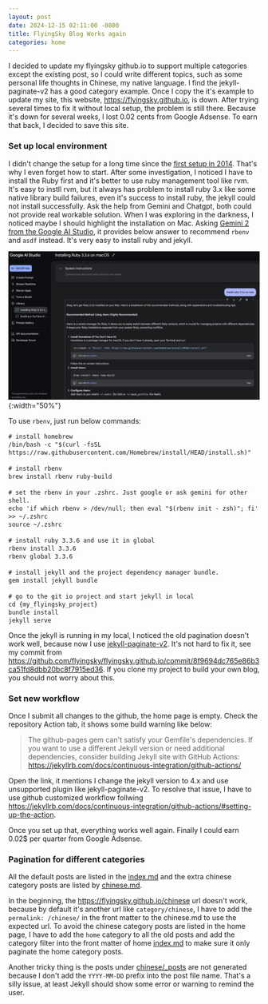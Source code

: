 ```yaml
---
layout: post
date: 2024-12-15 02:11:00 -0800
title: FlyingSky Blog Works again
categories: home
---
```


I decided to update my flyingsky github.io to support multiple categories except the existing post, so I could write different topics, such as some personal life thoughts in Chinese, my native language. I find the jekyll-paginate-v2 has a good category example. Once I copy the it's example to update my site, this website, https://flyingsky.github.io, is down. After trying several times to fix it without local setup, the problem is still there. Because it's down for several weeks, I lost 0.02 cents from Google Adsense. To earn that back, I decided to save this site.

### Set up local environment

I didn't change the setup for a long time since the [first setup in 2014](https://flyingsky.github.io/2014/09/steps-to-setup-blog-with-jekyll.html). That's why I even forget how to start. After some investigation, I noticed I have to install the Ruby first and it's better to use ruby management tool like rvm. It's easy to instll rvm, but it always has problem to install ruby 3.x like some native library build failures, even it's success to install ruby, the jekyll could not install successfully. Ask the help from Gemini and Chatgpt, both could not provide real workable solution. When I was exploring in the darkness, I noticed maybe I should highlight the installation on Mac. Asking [Gemini 2 from the Google AI Studio](https://aistudio.google.com/), it provides below answer to recommend `rbenv` and `asdf` instead. It's very easy to install ruby and jekyll.

![Gemini 2 Answer](/assets/2024-12-15.png){:width="50%"}

To use `rbenv`, just run below commands:

```
# install homebrew
/bin/bash -c "$(curl -fsSL https://raw.githubusercontent.com/Homebrew/install/HEAD/install.sh)"

# install rbenv
brew install rbenv ruby-build

# set the rbenv in your .zshrc. Just google or ask gemini for other shell.
echo 'if which rbenv > /dev/null; then eval "$(rbenv init - zsh)"; fi' >> ~/.zshrc
source ~/.zshrc

# install ruby 3.3.6 and use it in global
rbenv install 3.3.6
rbenv global 3.3.6

# install jekyll and the project dependency manager bundle.
gem install jekyll bundle

# go to the git io project and start jekyll in local
cd {my_flyingsky_project}
bundle install
jekyll serve
```

Once the jekyll is running in my local, I noticed the old pagination doesn't work well, because now I use [jekyll-paginate-v2](https://github.com/sverrirs/jekyll-paginate-v2). It's not hard to fix it, see my commit from https://github.com/flyingsky/flyingsky.github.io/commit/8f9694dc765e86b3ca51fd8dbb20bc8f7915ed36. If you clone my project to build your own blog, you should not worry about this. 

### Set new workflow

Once I submit all changes to the github, the home page is empty. Check the repository Action tab, it shows some build warning like below:

> The github-pages gem can't satisfy your Gemfile's dependencies. If you want to use a different Jekyll version or need additional dependencies, consider building Jekyll site with GitHub Actions: https://jekyllrb.com/docs/continuous-integration/github-actions/

Open the link, it mentions I change the jekyll version to 4.x and use unsupported plugin like jekyll-paginate-v2. To resolve that issue, I have to use github customized workflow follwing https://jekyllrb.com/docs/continuous-integration/github-actions/#setting-up-the-action.

Once you set up that, everything works well again. Finally I could earn 0.02$ per quarter from Google Adsense.

### Pagination for different categories

All the default posts are listed in the [index.md](https://github.com/flyingsky/flyingsky.github.io/blob/master/index.md) and the extra chinese category posts are listed by [chinese.md](https://github.com/flyingsky/flyingsky.github.io/blob/master/categories/chinese.md).

In the beginning, the https://flyingsky.github.io/chinese url doesn't work, because by default it's another url like `category/chinese`, I have to add the `permalink: /chinese/` in the front matter to the chinese.md to use the expected url. To avoid the chinese category posts are listed in the home page, I have to add the `home` category to all the old posts and add the category filter into the front matter of home [index.md](https://github.com/flyingsky/flyingsky.github.io/blob/master/index.md) to make sure it only paginate the home category posts.

Another tricky thing is the posts under [chinese/_posts](https://github.com/flyingsky/flyingsky.github.io/tree/master/chinese/_posts) are not generated because I don't add the `YYYY-MM-DD` prefix into the post file name. That's a silly issue, at least Jekyll should show some error or warning to remind the user.
